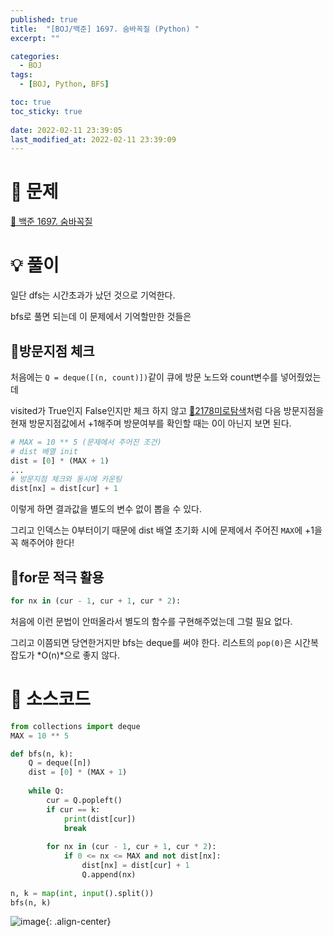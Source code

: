 ```yaml
---
published: true
title:  "[BOJ/백준] 1697. 숨바꼭질 (Python) "
excerpt: ""

categories:
  - BOJ
tags:
  - [BOJ, Python, BFS]

toc: true
toc_sticky: true
 
date: 2022-02-11 23:39:05
last_modified_at: 2022-02-11 23:39:09
---
```

# 🔎 문제
[🔗 백준 1697. 숨바꼭질](https://www.acmicpc.net/problem/1697)

# 💡 풀이
일단 dfs는 시간초과가 났던 것으로 기억한다.

bfs로 풀면 되는데 이 문제에서 기억할만한 것들은

## 📍방문지점 체크

처음에는 `Q = deque([(n, count)])`같이 큐에 방문 노드와 count변수를 넣어줬었는데

visited가 True인지 False인지만 체크 하지 않고 [🔗2178미로탐색](https://devyuseon.github.io/boj/boj-2178/)처럼 다음 방문지점을 현재 방문지점값에서 +1해주며 방문여부를 확인할 때는 0이 아닌지 보면 된다.

```python
# MAX = 10 ** 5 (문제에서 주어진 조건)
# dist 배열 init
dist = [0] * (MAX + 1)
...
# 방문지점 체크와 동시에 카운팅
dist[nx] = dist[cur] + 1
```

이렇게 하면 결과값을 별도의 변수 없이 뽑을 수 있다.

그리고 인덱스는 0부터이기 때문에 dist 배열 초기화 시에 문제에서 주어진 `MAX`에 +1을 꼭 해주어야 한다! 

## 📍for문 적극 활용
```python
for nx in (cur - 1, cur + 1, cur * 2):
```
처음에 이런 문법이 안떠올라서 별도의 함수를 구현해주었는데 그럴 필요 없다.

그리고 이쯤되면 당연한거지만 bfs는 deque를 써야 한다. 리스트의 `pop(0)`은 시간복잡도가 *O(n)*으로 좋지 않다.


# 📃 소스코드
```python
from collections import deque    
MAX = 10 ** 5

def bfs(n, k):
    Q = deque([n])
    dist = [0] * (MAX + 1)
    
    while Q:
        cur = Q.popleft()
        if cur == k:
            print(dist[cur])
            break
        
        for nx in (cur - 1, cur + 1, cur * 2):
            if 0 <= nx <= MAX and not dist[nx]:
                dist[nx] = dist[cur] + 1
                Q.append(nx)
    
n, k = map(int, input().split())
bfs(n, k)
```
![image](https://user-images.githubusercontent.com/67352902/153613488-99404c33-af74-4e9e-9ef6-870d02e08a8f.png){: .align-center}

<br>